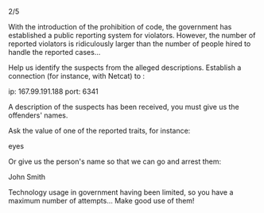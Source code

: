 2/5

With the introduction of the prohibition of code, the government has established a public reporting system for violators. However, the number of reported violators is ridiculously larger than the number of people hired to handle the reported cases...

Help us identify the suspects from the alleged descriptions. Establish a connection (for instance, with Netcat) to :

ip: 167.99.191.188 port: 6341

A description of the suspects has been received, you must give us the offenders' names.

Ask the value of one of the reported traits, for instance:

eyes

Or give us the person's name so that we can go and arrest them:

John Smith

Technology usage in government having been limited, so you have a maximum number of attempts... Make good use of them!